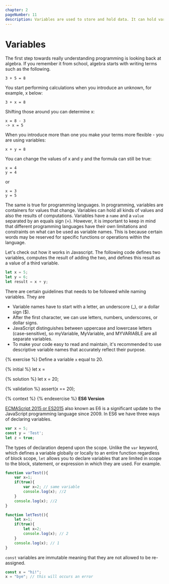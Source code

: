 ```yaml
---
chapter: 2
pageNumber: 11
description: Variables are used to store and hold data. It can hold various types of values, such as numbers, strings, booleans, objects, arrays, functions and more.
---
```


# Variables

The first step towards really understanding programming is looking back at algebra. If you remember it from school, algebra starts with writing terms such as the following.

```
3 + 5 = 8
```

You start performing calculations when you introduce an unknown, for example, x below:

```
3 + x = 8
```

Shifting those around you can determine x:

```
x = 8 - 3
-> x = 5
```

When you introduce more than one you make your terms more flexible - you are using variables:

```
x + y = 8
```

You can change the values of x and y and the formula can still be true:

```
x = 4
y = 4
```

or

```
x = 3
y = 5
```

The same is true for programming languages. In programming, variables are containers for values that change. Variables can hold all kinds of values and also the results of computations. Variables have a `name` and a `value` separated by an equals sign (=). However, it is important to keep in mind that different programming languages have their own limitations and constraints on what can be used as variable names. This is because certain words may be reserved for specific functions or operations within the language.

Let's check out how it works in Javascript. The following code defines two variables, computes the result of adding the two, and defines this result as a value of a third variable.

```javascript
let x = 5;
let y = 6;
let result = x + y;
```

There are certain guidelines that needs to be followed while  naming variables. They are

- Variable names have to start with a letter, an underscore (_), or a dollar sign ($).
- After the first character, we can use letters, numbers, underscores, or dollar signs.
- JavaScript distinguishes between uppercase and lowercase letters (case-sensitive), so myVariable, MyVariable, and MYVARIABLE are all separate variables.
- To make your code easy to read and maintain, it's recommended to use descriptive variable names that accurately reflect their purpose.

{% exercise %}
Define a variable `x` equal to 20.

{% initial %}
let x =

{% solution %}
let x = 20;

{% validation %}
assert(x == 20);

{% context %}
{% endexercise %}
**ES6 Version**

[ECMAScript 2015 or ES2015](https://262.ecma-international.org/6.0/) also known as E6  is a significant update to the JavaScript programming language since 2009. In ES6 we have three ways of declaring variables.&#x20;

```javascript
var x = 5;
const y = 'Test';
let z = true;
```

The types of declaration depend upon the scope. Unlike the `var` keyword, which defines a variable globally or locally to an entire function regardless of block scope, `let` allows you to declare variables that are limited in scope to the block, statement, or expression in which they are used. For example.

```javascript
function varTest(){
    var x=1;
    if(true){
        var x=2; // same variable
        console.log(x); //2
    }
    console.log(x); //2
}

function letTest(){
    let x=1;
    if(true){
        let x=2;
        console.log(x); // 2
    }
    console.log(x); // 1
}
```

`const` variables are immutable meaning that they are not allowed to be re-assigned.

```javascript
const x = "hi!";
x = "bye"; // this will occurs an error 
```
